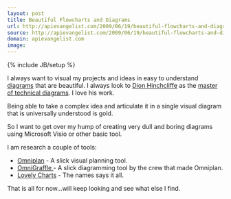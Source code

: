```yaml
---
layout: post
title: Beautiful Flowcharts and Diagrams
url: http://apievangelist.com/2009/06/19/beautiful-flowcharts-and-diagrams/
source: http://apievangelist.com/2009/06/19/beautiful-flowcharts-and-diagrams/
domain: apievangelist.com
image: 
---
```

{% include JB/setup %}<p>I always want to visual my projects and ideas in easy to understand <a class="zem_slink" title="Diagram" rel="wikipedia" href="http://en.wikipedia.org/wiki/Diagram">diagrams</a> that are beautiful. I always look to <a href="http://hinchcliffeandcompany.com/">Dion Hinchcliffe</a> as the <a href="http://hinchcliffeandcompany.com/">master of technical diagrams</a>. I love his work.<p></p>
Being able to take a complex idea and articulate it in a single visual diagram that is universally understood is gold.<p></p>
So I want to get over my hump of creating very dull and boring diagrams using Microsoft Visio or other basic tool.<p></p>
I am research a couple of tools:
<ul class="mainlist">
	<li><a href="http://www.omnigroup.com/applications/omniplan/download/">Omniplan</a> - A slick visual planning tool.</li>
	<li><a href="http://www.omnigroup.com/applications/omnigraffle/">OmniGraffle </a>- A slick diagramming tool by the crew that made Omniplan.</li>
	<li><a href="http://www.lovelycharts.com/index.php?page=gallery&amp;category=networks">Lovely Charts</a> - The names says it all.</li>
</ul>
That is all for now...will keep looking and see what else I find.
</p>
